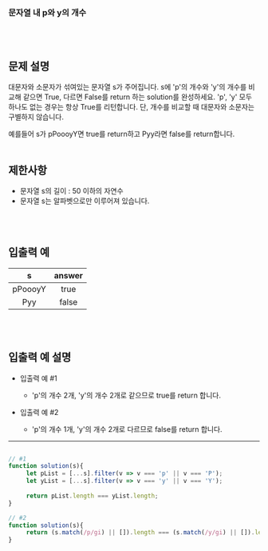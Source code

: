 ### 문자열 내 p와 y의 개수
<br/>
<br/>

## 문제 설명
대문자와 소문자가 섞여있는 문자열 s가 주어집니다. s에 'p'의 개수와 'y'의 개수를 비교해 같으면 True, 다르면 False를 return 하는 solution를 완성하세요. 'p', 'y' 모두 하나도 없는 경우는 항상 True를 리턴합니다. 단, 개수를 비교할 때 대문자와 소문자는 구별하지 않습니다.

예를들어 s가 pPoooyY면 true를 return하고 Pyy라면 false를 return합니다.
<br/>
<br/>


## 제한사항
- 문자열 s의 길이 : 50 이하의 자연수
- 문자열 s는 알파벳으로만 이루어져 있습니다.
<br/>
<br/>

## 입출력 예
| s | answer |
| :---: | :---: |
| pPoooyY | true |
| Pyy | false |
<br/>
<br/>

## 입출력 예 설명
- 입출력 예 #1
	- 'p'의 개수 2개, 'y'의 개수 2개로 같으므로 true를 return 합니다.

- 입출력 예 #2
	- 'p'의 개수 1개, 'y'의 개수 2개로 다르므로 false를 return 합니다.
	
---

```javascript

// #1
function solution(s){
     let pList = [...s].filter(v => v === 'p' || v === 'P');
     let yList = [...s].filter(v => v === 'y' || v === 'Y');
   
     return pList.length === yList.length;
}

// #2
function solution(s){
     return (s.match(/p/gi) || []).length === (s.match(/y/gi) || []).length;
}

```